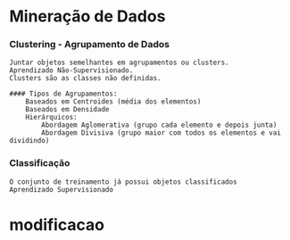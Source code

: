 # Mineração de Dados


### Clustering - Agrupamento de Dados
	Juntar objetos semelhantes em agrupamentos ou clusters.
	Aprendizado Não-Supervisionado.
	Clusters são as classes não definidas.

	#### Tipos de Agrupamentos:
		Baseados em Centroides (média dos elementos)
		Baseados em Densidade 
		Hierárquicos:
			Abordagem Aglomerativa (grupo cada elemento e depois junta)
			Abordagem Divisiva (grupo maior com todos os elementos e vai dividindo)

### Classificação
	O conjunto de treinamento já possui objetos classificados
	Aprendizado Supervisionado


# modificacao

